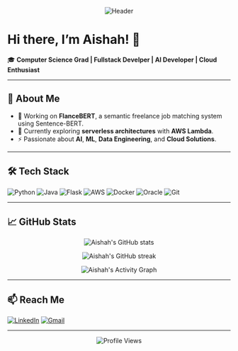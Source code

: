 <!-- Banner Image -->
<p align="center">
  <img src="./github-header-image (1)" alt="Header" />
</p>

# Hi there, I’m Aishah! 👋

🎓 **Computer Science Grad | Fullstack Develper | AI Developer | Cloud Enthusiast**

---

## 🚀 About Me

- 🔭 Working on **FlanceBERT**, a semantic freelance job matching system using Sentence-BERT.
- 🌱 Currently exploring **serverless architectures** with **AWS Lambda**.
- ⚡ Passionate about **AI**, **ML**, **Data Engineering**, and **Cloud Solutions**.

---

## 🛠️ Tech Stack

![Python](https://img.shields.io/badge/Python-3776AB?style=for-the-badge&logo=python&logoColor=white)
![Java](https://img.shields.io/badge/Java-ED8B00?style=for-the-badge&logo=oracle&logoColor=white)
![Flask](https://img.shields.io/badge/Flask-000000?style=for-the-badge&logo=flask&logoColor=white)
![AWS](https://img.shields.io/badge/AWS-232F3E?style=for-the-badge&logo=amazon-aws&logoColor=white)
![Docker](https://img.shields.io/badge/Docker-2496ED?style=for-the-badge&logo=docker&logoColor=white)
![Oracle](https://img.shields.io/badge/Oracle-F80000?style=for-the-badge&logo=oracle&logoColor=white)
![Git](https://img.shields.io/badge/Git-F05032?style=for-the-badge&logo=git&logoColor=white)

---

## 📈 GitHub Stats

<p align="center">
  <img src="https://github-readme-stats.vercel.app/api?username=Nashhz&show_icons=true&theme=radical" alt="Aishah's GitHub stats" />
</p>

<p align="center">
  <img src="https://github-readme-streak-stats.herokuapp.com/?user=Nashhz&theme=radical" alt="Aishah's GitHub streak" />
</p>

<p align="center">
  <img src="https://github-readme-activity-graph.cyclic.app/graph?username=Nashhz&theme=radical" alt="Aishah's Activity Graph" />
</p>

---

## 📫 Reach Me

[![LinkedIn](https://img.shields.io/badge/LinkedIn-0A66C2?style=for-the-badge&logo=linkedin&logoColor=white)]([https://linkedin.com/in/yourlinkedin](https://www.linkedin.com/in/nur-aishah-hisham-054a13222/))
[![Gmail](https://img.shields.io/badge/Email-D14836?style=for-the-badge&logo=gmail&logoColor=white)](mailto:nuraishahmohdhisham@gmail.com)

---

<p align="center">
  <img src="https://komarev.com/ghpvc/?username=Nashhz&label=Profile%20Views&color=0e75b6&style=flat" alt="Profile Views" />
</p>
